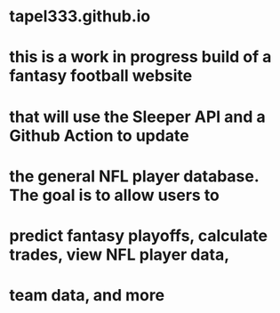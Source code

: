 # tapel333.github.io
# this is a work in progress build of a fantasy football website
# that will use the Sleeper API and a Github Action to update
# the general NFL player database. The goal is to allow users to 
# predict fantasy playoffs, calculate trades, view NFL player data,
# team data, and more
